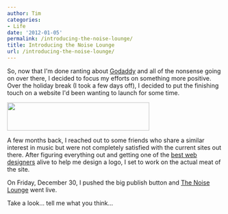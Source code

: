 ```yaml
---
author: Tim
categories:
- Life
date: '2012-01-05'
permalink: /introducing-the-noise-lounge/
title: Introducing the Noise Lounge
url: /introducing-the-noise-lounge/
---
```


So, now that I'm done ranting about [Godaddy][1] and all of the nonsense going on over there, I decided to focus my efforts on something more positive. Over the holiday break (I took a few days off), I decided to put the finishing touch on a website I'd been wanting to launch for some time.

<img class="alignnone  wp-image-245" title="The Noise Lounge" src="http://timw.co/wp-content/uploads/2012/01/logo.png" alt="" width="332" height="66" />

A few months back, I reached out to some friends who share a similar interest in music but were not completely satisfied with the current sites out there. After figuring everything out and getting one of the [best web designers][2] alive to help me design a logo, I set to work on the actual meat of the site.

On Friday, December 30, I pushed the big publish button and [The Noise Lounge][3] went live.

Take a look&#8230; tell me what you think&#8230;

 [1]: http://timw.co/good-bye-go-daddy/ "Goodbye Go Daddy!"
 [2]: http://kyleruane.com
 [3]: http://thenoiselounge.com
 